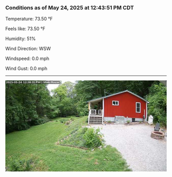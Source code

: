 ### Conditions as of May 24, 2025 at 12:43:51 PM CDT 

Temperature: 73.50 &deg;F

Feels like: 73.50 &deg;F

Humidity: 51%

Wind Direction: WSW

Windspeed: 0.0 mph

Wind Gust: 0.0 mph

---

<img src="./images/latest.jpeg"/>

